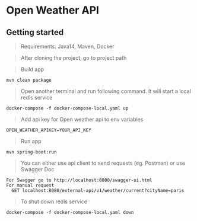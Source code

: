 # Open Weather API

## Getting started

> Requirements: Java14, Maven, Docker

> After cloning the project, go to project path

> Build app

    mvn clean package

> Open another terminal and run following command. It will start a local redis service

    docker-compose -f docker-compose-local.yaml up

> Add api key for Open weather api to env variables

    OPEN_WEATHER_APIKEY=YOUR_API_KEY

> Run app

    mvn spring-boot:run

> You can either use api client to send requests (eg. Postman) or use Swagger Doc

    For Swagger go to http://localhost:8080/swagger-ui.html
    For manual request
      GET localhost:8080/external-api/v1/weather/current?cityName=paris

> To shut down redis service

    docker-compose -f docker-compose-local.yaml down
